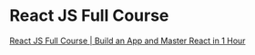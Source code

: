 # React JS Full Course

[React JS Full Course | Build an App and Master React in 1 Hour](https://youtu.be/b9eMGE7QtTk?si=U35gBvArnzasUD3O)


